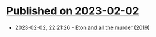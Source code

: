# [Published on 2023-02-02](index.md)

* [2023-02-02, 22:21:26](https://news.ycombinator.com/item?id=34634056) - [Eton and all the murder (2019)](https://johnhiggs.com/eton-and-all-the-murder/)
